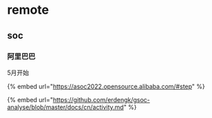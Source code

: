 # remote

## soc

### 阿里巴巴

5月开始

{% embed url="https://asoc2022.opensource.alibaba.com/#step" %}

{% embed url="https://github.com/erdengk/gsoc-analyse/blob/master/docs/cn/activity.md" %}
